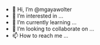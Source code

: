 - 👋 Hi, I’m @mgayawolter
- 👀 I’m interested in ...
- 🌱 I’m currently learning ...
- 💞️ I’m looking to collaborate on ...
- 📫 How to reach me ...

<!---
mgayawolter/mgayawolter is a ✨ special ✨ repository because its `README.md` (this file) appears on your GitHub profile.
You can click the Preview link to take a look at your changes.
--->
